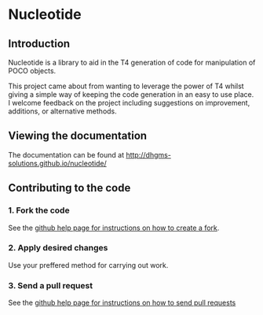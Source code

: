 # Nucleotide

## Introduction

Nucleotide is a library to aid in the T4 generation of code for manipulation of POCO objects.

This project came about from wanting to leverage the power of T4 whilst giving a simple way of keeping the code generation in an easy to use place.  I welcome feedback on the project including suggestions on improvement, additions, or alternative methods.

## Viewing the documentation

The documentation can be found at http://dhgms-solutions.github.io/nucleotide/

## Contributing to the code

### 1\. Fork the code

See the [github help page for instructions on how to create a fork](http://help.github.com/fork-a-repo/).

### 2\. Apply desired changes

Use your preffered method for carrying out work.

### 3\. Send a pull request

See the [github help page for instructions on how to send pull requests](http://help.github.com/send-pull-requests/)

